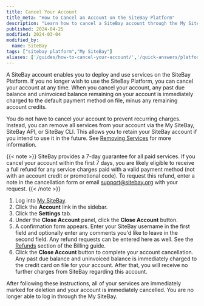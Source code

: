 ```yaml
---
title: Cancel Your Account
title_meta: "How to Cancel an Account on the SiteBay Platform"
description: "Learn how to cancel a SiteBay account through the My SiteBay."
published: 2024-04-25
modified: 2024-03-04
modified_by:
  name: SiteBay
tags: ["sitebay platform","My SiteBay"]
aliases: ['/guides/how-to-cancel-your-account/','/quick-answers/platform/cancel-your-account-shortguide/','/quick-answers/platform/how-to-cancel-your-account/']
---
```


A SiteBay account enables you to deploy and use services on the SiteBay Platform. If you no longer wish to use the SiteBay Platform, you can cancel your account at any time. When you cancel your account, any past due balance and uninvoiced balance remaining on your account is immediately charged to the default payment method on file, minus any remaining account credits.

You do not have to cancel your account to prevent recurring charges. Instead, you can remove all services from your account via the My SiteBay, SiteBay API, or SiteBay CLI. This allows you to retain your SiteBay account if you intend to use it in the future. See [Removing Services](/docs/products/platform/billing/guides/stop-billing/) for more information.

{{< note >}}
SiteBay provides a 7-day guarantee for all paid services. If you cancel your account within the first 7 days, you are likely eligible to receive a full refund for any service charges paid with a valid payment method (not with an account credit or promotional code). To request this refund, enter a note in the cancellation form or email support@sitebay.org with your request.
{{< /note >}}

1.  Log into [My SiteBay](https://my.sitebay.org).
1.  Click the **Account** link in the sidebar.
1.  Click the **Settings** tab.
1.  Under the **Close Account** panel, click the **Close Account** button.
1.  A confirmation form appears. Enter your SiteBay username in the first field and optionally enter any comments you'd like to leave in the second field. Any refund requests can be entered here as well. See the [Refunds](/docs/products/platform/billing/#refunds) section of the Billing guide.
1.  Click the **Close Account** button to complete your account cancellation. Any past due balance and uninvoiced balance is immediately charged to the credit card on file for your account. After that, you will receive no further charges from SiteBay regarding this account.

After following these instructions, all of your services are immediately marked for deletion and your account is immediately cancelled. You are no longer able to log in through the My SiteBay.